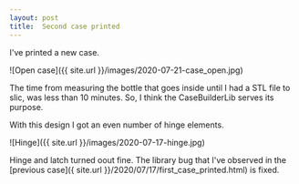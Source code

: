 ```yaml
---
layout: post
title:  Second case printed
---
```


I've printed a new case. 

![Open case]({{ site.url }}/images/2020-07-21-case_open.jpg)

The time from measuring the bottle that goes inside until I had a STL file to slic, was less than 10 minutes.
So, I think the CaseBuilderLib serves its purpose.

With this design I got an even number of hinge elements.

![Hinge]({{ site.url }}/images/2020-07-17-hinge.jpg)

Hinge and latch turned oout fine. The library bug that I've observed in the
[previous case]({ site.url }}/2020/07/17/first_case_printed.html) is fixed.